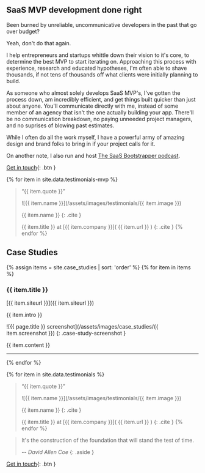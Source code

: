
## SaaS MVP development done right

Been burned by unreliable, uncommunicative developers in the past that go over budget?

Yeah, don't do that again. 

I help entrepreneurs and startups whittle down their vision to it's core, to determine the best MVP to start iterating on. Approaching this process with experience, research and educated hypotheses, I'm often able to shave thousands, if not tens of thousands off what clients were initially planning to build.

As someone who almost solely develops SaaS MVP's, I've gotten the process down, am incredibly efficient, and get things built quicker than just about anyone. You'll communicate directly with me, instead of some member of an agency that isn't the one actually building your app. There'll be no communication breakdown, no paying unneeded project managers, and no suprises of blowing past estimates.

While I often do all the work myself, I have a powerful army of amazing design and brand folks to bring in if your project calls for it.

On another note, I also run and host [The SaaS Bootstrapper podcast](http://thesaasbootstrapper.com/podcast/).

[Get in touch](mailto:mac.martine@gmail.com){: .btn } 

{% for item in site.data.testimonials-mvp %}
> “{{ item.quote }}”
>
>![{{ item.name }}](/assets/images/testimonials/{{ item.image  }}) 
>
>{{ item.name }}
>{: .cite }
>
>{{ item.title }} at [{{ item.company }}]( {{ item.url }} )
>{: .cite }
{% endfor %}



## Case Studies

<!--Here's a select sampling of recent projects:-->

{% assign items = site.case_studies | sort: 'order' %}
{% for item in items %}

<!--[![{{ page.title }} logo](/assets/images/case_studies/{{ item.logo }})]({{ item.url }}){: .a-plain }-->
<!--{: .case-study-logo }-->

### {{ item.title }}

[{{ item.siteurl }}]({{ item.siteurl }})

{{ item.intro }}

![{{ page.title }} screenshot](/assets/images/case_studies/{{ item.screenshot }})
{: .case-study-screenshot }

{{ item.content }}

<hr/>

{% endfor %}

{% for item in site.data.testimonials %}
> “{{ item.quote }}”
>
>![{{ item.name }}](/assets/images/testimonials/{{ item.image  }}) 
>
>{{ item.name }}
>{: .cite }
>
>{{ item.title }} at [{{ item.company }}]( {{ item.url }} )
>{: .cite }
{% endfor %}

<!--Quote-->

> It's the construction of the foundation that will stand the test of time. 
>
> *-- David Allen Coe*
{: .aside }


[Get in touch](mailto:mac.martine@gmail.com){: .btn } 
